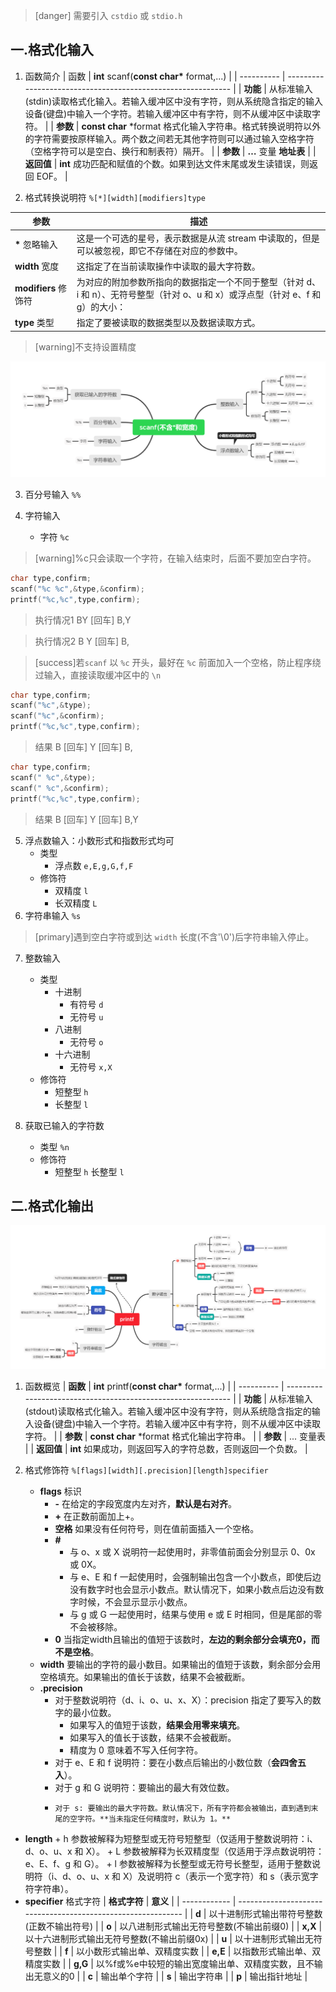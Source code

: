 >[danger] 需要引入 `cstdio` 或 `stdio.h`

## 一.格式化输入
1.	函数简介
|  函数     | **int** scanf(**const char\*** format,...)                   |
|  ---------- | ------------------------------------------------------------ |
|  **功能**   | 从标准输入(stdin)读取格式化输入。若输入缓冲区中没有字符，则从系统隐含指定的输入设备(键盘)中输入一个字符。若输入缓冲区中有字符，则不从缓冲区中读取字符。 |
|  **参数**   | **const char** *format  格式化输入字符串。格式转换说明符以外的字符需要按原样输入。两个数之间若无其他字符则可以通过输入空格字符（空格字符可以是空白、换行和制表符）隔开。 |
|  **参数** | **…**  变量 **地址表**                                            |
|  **返回值** | **int** 成功匹配和赋值的个数。如果到达文件末尾或发生读错误，则返回 EOF。                  |

2.	格式转换说明符 `%[*][width][modifiers]type`

|  **参数**      | **描述**                                                     |
|  ------------- | ------------------------------------------------------------ |
| **\***   忽略输入 | 这是一个可选的星号，表示数据是从流 stream 中读取的，但是可以被忽视，即它不存储在对应的参数中。 |
| **width** 宽度  | 这指定了在当前读取操作中读取的最大字符数。                   |
| **modifiers** 修饰符| 为对应的附加参数所指向的数据指定一个不同于整型（针对 d、i 和 n）、无符号整型（针对 o、u 和 x）或浮点型（针对 e、f 和 g）的大小： |
|  **type** 类型|指定了要被读取的数据类型以及数据读取方式。|

>[warning]不支持设置精度

![](../../../images/scanf.png)

3.	百分号输入	`%%`

4.	字符输入
	+	字符 	`%c`
	
>[warning]%c只会读取一个字符，在输入结束时，后面不要加空白字符。
```c++
char type,confirm;
scanf("%c %c",&type,&confirm);
printf("%c,%c",type,confirm);
```

>执行情况1
>BY [回车]
>B,Y

>执行情况2
>B Y [回车]
>B, 


>[success]若`scanf` 以 `%c` 开头，最好在 `%c` 前面加入一个空格，防止程序绕过输入，直接读取缓冲区中的 `\n`
```c++
char type,confirm;
scanf("%c",&type);
scanf("%c",&confirm);
printf("%c,%c",type,confirm);
```
>结果
>B [回车]
>Y [回车]
>B,
>

```c++
char type,confirm;
scanf(" %c",&type);
scanf(" %c",&confirm);
printf("%c,%c",type,confirm);
```
>结果
>B [回车]
>Y [回车]
>B,Y


5.	浮点数输入：小数形式和指数形式均可
	+	类型
		+	浮点数 	`e,E,g,G,f,F`
	+	修饰符
		+	双精度 	`l`
		+	长双精度 	`L`
6.	字符串输入	`%s`
	
>[primary]遇到空白字符或到达 `width` 长度(不含'\0')后字符串输入停止。

7.	整数输入
	+	类型
		+	十进制
			+	有符号	`d`
			+	无符号	`u`
		+	八进制
			+	无符号 `o`
		+	十六进制
			+	无符号	`x,X`
	+	修饰符
		+	短整型	`h`
		+	长整型	`l`

8.	获取已输入的字符数
	+	类型	`%n`
	+	修饰符
		+	短整型	`h`
		长整型	`l`


## 二.格式化输出

![](../../../images/printf.png)

1.	函数概览
| **函数**   | **int** printf(**const char\*** format,...)                  |
| ---------- | ------------------------------------------------------------ |
| **功能**   | 从标准输入(stdout)读取格式化输入。若输入缓冲区中没有字符，则从系统隐含指定的输入设备(键盘)中输入一个字符。若输入缓冲区中有字符，则不从缓冲区中读取字符。 |
| **参数**   | **const char** *format   格式化输出字符串。                  |
| **参数**   | ... 变量表                                                   |
| **返回值** | **int**  如果成功，则返回写入的字符总数，否则返回一个负数。  |

2.	格式修饰符 `%[flags][width][.precision][length]specifier`
	+	**flags** 标识
		+	**-** 在给定的字段宽度内左对齐，**默认是右对齐**。
		+	**+** 在正数前面加上+。 
		+	**空格** 如果没有任何符号，则在值前面插入一个空格。
		+	**#** 
			+	与 o、x 或 X 说明符一起使用时，非零值前面会分别显示 0、0x 或 0X。  
			+	与 e、E 和 f 一起使用时，会强制输出包含一个小数点，即使后边没有数字时也会显示小数点。默认情况下，如果小数点后边没有数字时候，不会显示显示小数点。  
			+	与 g 或 G 一起使用时，结果与使用  e 或 E 时相同，但是尾部的零不会被移除。
		+	**0** 当指定width且输出的值短于该数时，**左边的剩余部分会填充0，而不是空格**。
	+	**width** 要输出的字符的最小数目。如果输出的值短于该数，剩余部分会用空格填充。如果输出的值长于该数，结果不会被截断。
	+	**.precision** 
		+	对于整数说明符（d、i、o、u、x、X）：precision 指定了要写入的数字的最小位数。
			+	如果写入的值短于该数，**结果会用零来填充**。
			+	如果写入的值长于该数，结果不会被截断。
			+	精度为 0 意味着不写入任何字符。
		+	对于 e、E 和 f 说明符：要在小数点后输出的小数位数（**会四舍五入**）。 
		+	 对于 g 和 G 说明符：要输出的最大有效位数。 
		+	  对于 s: 要输出的最大字符数。默认情况下，所有字符都会被输出，直到遇到末尾的空字符。**当未指定任何精度时，默认为 1。**
+	**length** 
		+	h     参数被解释为短整型或无符号短整型（仅适用于整数说明符：i、d、o、u、x 和 X）。 
		+	L     参数被解释为长双精度型（仅适用于浮点数说明符：e、E、f、g 和 G）。
		+	l	  参数被解释为长整型或无符号长整型，适用于整数说明符（i、d、o、u、x 和 X）及说明符 c（表示一个宽字符）和 s（表示宽字符字符串）。
+	**specifier** 格式字符
|  **格式字符** | **意义**                                                     |
|  ------------ | ------------------------------------------------------------ |
|  **d**        | 以十进制形式输出带符号整数(正数不输出符号)                   |
|  **o**        | 以八进制形式输出无符号整数(不输出前缀0)                      |
|  **x,X**      | 以十六进制形式输出无符号整数(不输出前缀0x)                   |
|  **u**        | 以十进制形式输出无符号整数                                   |
|  **f**        | 以小数形式输出单、双精度实数                                 |
|  **e,E**      | 以指数形式输出单、双精度实数                                 |
|  **g,G**      | 以%f或%e中较短的输出宽度输出单、双精度实数，且不输出无意义的0 |
|  **c**        | 输出单个字符                                                 |
|  **s**        | 输出字符串                                                   |
|  **p**        | 输出指针地址                                                 |


